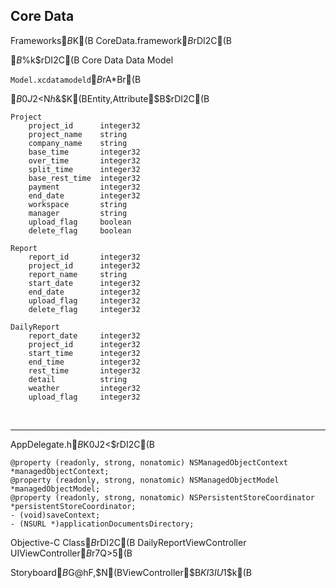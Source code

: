 
Core Data
------

Frameworks$B$K(B CoreData.framework$B$rDI2C(B

$B%U%!%$%k$rDI2C(B
Core Data
Data Model



`Model.xcdatamodeld`$B$rA*Br(B

$B0J2<$N$h$&$K(BEntity,Attribute$B$rDI2C(B


    Project
        project_id      integer32
        project_name    string
        company_name    string
        base_time       integer32
        over_time       integer32
        split_time      integer32
        base_rest_time  integer32
        payment         integer32
        end_date        integer32
        workspace       string
        manager         string
        upload_flag     boolean
        delete_flag     boolean

    Report
        report_id       integer32
        project_id      integer32
        report_name     string
        start_date      integer32
        end_date        integer32
        upload_flag     integer32
        delete_flag     integer32

    DailyReport
        report_date     integer32
        project_id      integer32
        start_time      integer32
        end_time        integer32
        rest_time       integer32
        detail          string
        weather         integer32
        upload_flag     integer32


<br>

---



AppDelegate.h$B$K0J2<$rDI2C(B

    @property (readonly, strong, nonatomic) NSManagedObjectContext *managedObjectContext;
    @property (readonly, strong, nonatomic) NSManagedObjectModel *managedObjectModel;
    @property (readonly, strong, nonatomic) NSPersistentStoreCoordinator *persistentStoreCoordinator;
    - (void)saveContext;
    - (NSURL *)applicationDocumentsDirectory;


Objective-C Class$B$rDI2C(B
DailyReportViewController
UIViewController$B$r7Q>5(B

Storyboard$B$G@hF,$N(BViewController$B$KI3IU$1$k(B





